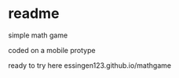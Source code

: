 # readme
simple math game

coded on a mobile
protype

ready to try here
essingen123.github.io/mathgame
